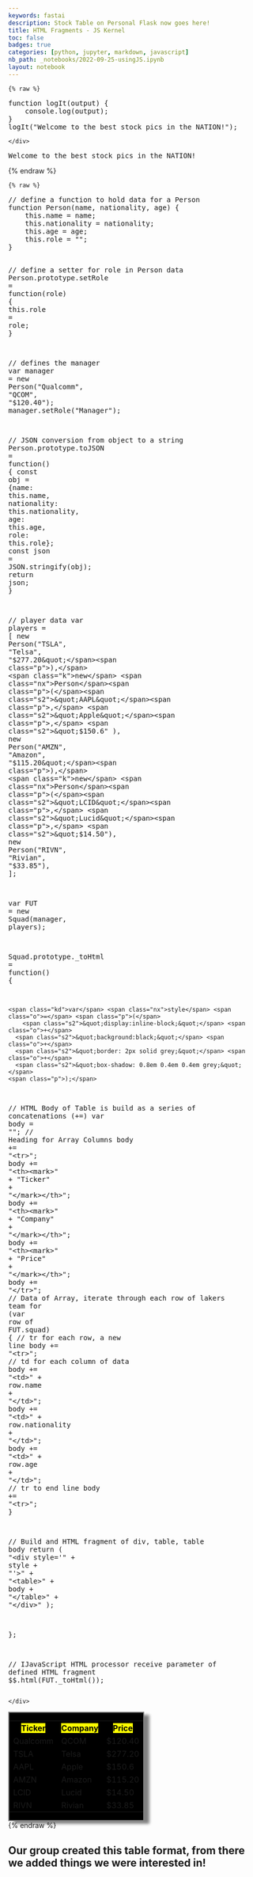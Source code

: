 ```yaml
---
keywords: fastai
description: Stock Table on Personal Flask now goes here!
title: HTML Fragments - JS Kernel
toc: false
badges: true
categories: [python, jupyter, markdown, javascript]
nb_path: _notebooks/2022-09-25-usingJS.ipynb
layout: notebook
---
```


<!--
#################################################
### THIS FILE WAS AUTOGENERATED! DO NOT EDIT! ###
#################################################
# file to edit: _notebooks/2022-09-25-usingJS.ipynb
-->

<div class="container" id="notebook-container">
        
    {% raw %}
    
<div class="cell border-box-sizing code_cell rendered">
<div class="input">

<div class="inner_cell">
    <div class="input_area">
<div class=" highlight hl-javascript"><pre><span></span><span class="kd">function</span> <span class="nx">logIt</span><span class="p">(</span><span class="nx">output</span><span class="p">)</span> <span class="p">{</span>
    <span class="nx">console</span><span class="p">.</span><span class="nx">log</span><span class="p">(</span><span class="nx">output</span><span class="p">);</span>
<span class="p">}</span>
<span class="nx">logIt</span><span class="p">(</span><span class="s2">&quot;Welcome to the best stock pics in the NATION!&quot;</span><span class="p">);</span>
</pre></div>

    </div>
</div>
</div>

<div class="output_wrapper">
<div class="output">

<div class="output_area">

<div class="output_subarea output_stream output_stdout output_text">
<pre>Welcome to the best stock pics in the NATION!
</pre>
</div>
</div>

</div>
</div>

</div>
    {% endraw %}

    {% raw %}
    
<div class="cell border-box-sizing code_cell rendered">
<div class="input">

<div class="inner_cell">
    <div class="input_area">
<div class=" highlight hl-javascript"><pre><span></span><span class="c1">// define a function to hold data for a Person</span>
<span class="kd">function</span> <span class="nx">Person</span><span class="p">(</span><span class="nx">name</span><span class="p">,</span> <span class="nx">nationality</span><span class="p">,</span> <span class="nx">age</span><span class="p">)</span> <span class="p">{</span>
    <span class="k">this</span><span class="p">.</span><span class="nx">name</span> <span class="o">=</span> <span class="nx">name</span><span class="p">;</span>
    <span class="k">this</span><span class="p">.</span><span class="nx">nationality</span> <span class="o">=</span> <span class="nx">nationality</span><span class="p">;</span>
    <span class="k">this</span><span class="p">.</span><span class="nx">age</span> <span class="o">=</span> <span class="nx">age</span><span class="p">;</span>
    <span class="k">this</span><span class="p">.</span><span class="nx">role</span> <span class="o">=</span> <span class="s2">&quot;&quot;</span><span class="p">;</span>
<span class="p">}</span>

<span class="c1">// define a setter for role in Person data</span>
<span class="nx">Person</span><span class="p">.</span><span class="nx">prototype</span><span class="p">.</span><span class="nx">setRole</span> <span class="o">=</span> <span class="kd">function</span><span class="p">(</span><span class="nx">role</span><span class="p">)</span> <span class="p">{</span>
    <span class="k">this</span><span class="p">.</span><span class="nx">role</span> <span class="o">=</span> <span class="nx">role</span><span class="p">;</span>
<span class="p">}</span>

<span class="c1">// defines the manager</span>
<span class="kd">var</span> <span class="nx">manager</span> <span class="o">=</span> <span class="k">new</span> <span class="nx">Person</span><span class="p">(</span><span class="s2">&quot;Qualcomm&quot;</span><span class="p">,</span> <span class="s2">&quot;QCOM&quot;</span><span class="p">,</span> <span class="s2">&quot;$120.40&quot;</span><span class="p">);</span>
<span class="nx">manager</span><span class="p">.</span><span class="nx">setRole</span><span class="p">(</span><span class="s2">&quot;Manager&quot;</span><span class="p">);</span>

<span class="c1">// JSON conversion from object to a string</span>
<span class="nx">Person</span><span class="p">.</span><span class="nx">prototype</span><span class="p">.</span><span class="nx">toJSON</span> <span class="o">=</span> <span class="kd">function</span><span class="p">()</span> <span class="p">{</span>
    <span class="kr">const</span> <span class="nx">obj</span> <span class="o">=</span> <span class="p">{</span><span class="nx">name</span><span class="o">:</span> <span class="k">this</span><span class="p">.</span><span class="nx">name</span><span class="p">,</span> <span class="nx">nationality</span><span class="o">:</span> <span class="k">this</span><span class="p">.</span><span class="nx">nationality</span><span class="p">,</span> <span class="nx">age</span><span class="o">:</span> <span class="k">this</span><span class="p">.</span><span class="nx">age</span><span class="p">,</span> <span class="nx">role</span><span class="o">:</span> <span class="k">this</span><span class="p">.</span><span class="nx">role</span><span class="p">};</span>
    <span class="kr">const</span> <span class="nx">json</span> <span class="o">=</span> <span class="nx">JSON</span><span class="p">.</span><span class="nx">stringify</span><span class="p">(</span><span class="nx">obj</span><span class="p">);</span>
    <span class="k">return</span> <span class="nx">json</span><span class="p">;</span>
<span class="p">}</span>

<span class="c1">// player data</span>
<span class="kd">var</span> <span class="nx">players</span> <span class="o">=</span> <span class="p">[</span>
    <span class="k">new</span> <span class="nx">Person</span><span class="p">(</span><span class="s2">&quot;TSLA&quot;</span><span class="p">,</span> <span class="s2">&quot;Telsa&quot;</span><span class="p">,</span> <span class="s2">&quot;$277.20&quot;</span><span class="p">),</span>
    <span class="k">new</span> <span class="nx">Person</span><span class="p">(</span><span class="s2">&quot;AAPL&quot;</span><span class="p">,</span> <span class="s2">&quot;Apple&quot;</span><span class="p">,</span> <span class="s2">&quot;$150.6&quot;</span> <span class="p">),</span>
    <span class="k">new</span> <span class="nx">Person</span><span class="p">(</span><span class="s2">&quot;AMZN&quot;</span><span class="p">,</span> <span class="s2">&quot;Amazon&quot;</span><span class="p">,</span> <span class="s2">&quot;$115.20&quot;</span><span class="p">),</span>
    <span class="k">new</span> <span class="nx">Person</span><span class="p">(</span><span class="s2">&quot;LCID&quot;</span><span class="p">,</span> <span class="s2">&quot;Lucid&quot;</span><span class="p">,</span> <span class="s2">&quot;$14.50&quot;</span><span class="p">),</span>
    <span class="k">new</span> <span class="nx">Person</span><span class="p">(</span><span class="s2">&quot;RIVN&quot;</span><span class="p">,</span> <span class="s2">&quot;Rivian&quot;</span><span class="p">,</span> <span class="s2">&quot;$33.85&quot;</span><span class="p">),</span>
<span class="p">];</span>


<span class="kd">var</span> <span class="nx">FUT</span> <span class="o">=</span> <span class="k">new</span> <span class="nx">Squad</span><span class="p">(</span><span class="nx">manager</span><span class="p">,</span> <span class="nx">players</span><span class="p">);</span>

<span class="nx">Squad</span><span class="p">.</span><span class="nx">prototype</span><span class="p">.</span><span class="nx">_toHtml</span> <span class="o">=</span> <span class="kd">function</span><span class="p">()</span> <span class="p">{</span>

    <span class="kd">var</span> <span class="nx">style</span> <span class="o">=</span> <span class="p">(</span>
        <span class="s2">&quot;display:inline-block;&quot;</span> <span class="o">+</span>
      <span class="s2">&quot;background:black;&quot;</span> <span class="o">+</span>
      <span class="s2">&quot;border: 2px solid grey;&quot;</span> <span class="o">+</span>
      <span class="s2">&quot;box-shadow: 0.8em 0.4em 0.4em grey;&quot;</span>
    <span class="p">);</span>

<span class="c1">// HTML Body of Table is build as a series of concatenations (+=)</span>
<span class="kd">var</span> <span class="nx">body</span> <span class="o">=</span> <span class="s2">&quot;&quot;</span><span class="p">;</span>
<span class="c1">// Heading for Array Columns</span>
<span class="nx">body</span> <span class="o">+=</span> <span class="s2">&quot;&lt;tr&gt;&quot;</span><span class="p">;</span>
<span class="nx">body</span> <span class="o">+=</span> <span class="s2">&quot;&lt;th&gt;&lt;mark&gt;&quot;</span> <span class="o">+</span> <span class="s2">&quot;Ticker&quot;</span> <span class="o">+</span> <span class="s2">&quot;&lt;/mark&gt;&lt;/th&gt;&quot;</span><span class="p">;</span>
<span class="nx">body</span> <span class="o">+=</span> <span class="s2">&quot;&lt;th&gt;&lt;mark&gt;&quot;</span> <span class="o">+</span> <span class="s2">&quot;Company&quot;</span> <span class="o">+</span> <span class="s2">&quot;&lt;/mark&gt;&lt;/th&gt;&quot;</span><span class="p">;</span>
<span class="nx">body</span> <span class="o">+=</span> <span class="s2">&quot;&lt;th&gt;&lt;mark&gt;&quot;</span> <span class="o">+</span> <span class="s2">&quot;Price&quot;</span> <span class="o">+</span> <span class="s2">&quot;&lt;/mark&gt;&lt;/th&gt;&quot;</span><span class="p">;</span>
<span class="nx">body</span> <span class="o">+=</span> <span class="s2">&quot;&lt;/tr&gt;&quot;</span><span class="p">;</span>
<span class="c1">// Data of Array, iterate through each row of lakers team</span>
<span class="k">for</span> <span class="p">(</span><span class="kd">var</span> <span class="nx">row</span> <span class="k">of</span> <span class="nx">FUT</span><span class="p">.</span><span class="nx">squad</span><span class="p">)</span> <span class="p">{</span>
  <span class="c1">// tr for each row, a new line</span>
  <span class="nx">body</span> <span class="o">+=</span> <span class="s2">&quot;&lt;tr&gt;&quot;</span><span class="p">;</span>
  <span class="c1">// td for each column of data</span>
  <span class="nx">body</span> <span class="o">+=</span> <span class="s2">&quot;&lt;td&gt;&quot;</span> <span class="o">+</span> <span class="nx">row</span><span class="p">.</span><span class="nx">name</span> <span class="o">+</span> <span class="s2">&quot;&lt;/td&gt;&quot;</span><span class="p">;</span>
  <span class="nx">body</span> <span class="o">+=</span> <span class="s2">&quot;&lt;td&gt;&quot;</span> <span class="o">+</span> <span class="nx">row</span><span class="p">.</span><span class="nx">nationality</span> <span class="o">+</span> <span class="s2">&quot;&lt;/td&gt;&quot;</span><span class="p">;</span>
  <span class="nx">body</span> <span class="o">+=</span> <span class="s2">&quot;&lt;td&gt;&quot;</span> <span class="o">+</span> <span class="nx">row</span><span class="p">.</span><span class="nx">age</span> <span class="o">+</span> <span class="s2">&quot;&lt;/td&gt;&quot;</span><span class="p">;</span>
  <span class="c1">// tr to end line</span>
  <span class="nx">body</span> <span class="o">+=</span> <span class="s2">&quot;&lt;tr&gt;&quot;</span><span class="p">;</span>
<span class="p">}</span>

 <span class="c1">// Build and HTML fragment of div, table, table body</span>
<span class="k">return</span> <span class="p">(</span>
  <span class="s2">&quot;&lt;div style=&#39;&quot;</span> <span class="o">+</span> <span class="nx">style</span> <span class="o">+</span> <span class="s2">&quot;&#39;&gt;&quot;</span> <span class="o">+</span>
    <span class="s2">&quot;&lt;table&gt;&quot;</span> <span class="o">+</span>
      <span class="nx">body</span> <span class="o">+</span>
    <span class="s2">&quot;&lt;/table&gt;&quot;</span> <span class="o">+</span>
  <span class="s2">&quot;&lt;/div&gt;&quot;</span>
  <span class="p">);</span>

<span class="p">};</span>

<span class="c1">// IJavaScript HTML processor receive parameter of defined HTML fragment</span>
<span class="nx">$$</span><span class="p">.</span><span class="nx">html</span><span class="p">(</span><span class="nx">FUT</span><span class="p">.</span><span class="nx">_toHtml</span><span class="p">());</span>
</pre></div>

    </div>
</div>
</div>

<div class="output_wrapper">
<div class="output">

<div class="output_area">


<div class="output_html rendered_html output_subarea output_execute_result">
<div style='display:inline-block;background:black;border: 2px solid grey;box-shadow: 0.8em 0.4em 0.4em grey;'><table><tr><th><mark>Ticker</mark></th><th><mark>Company</mark></th><th><mark>Price</mark></th></tr><tr><td>Qualcomm</td><td>QCOM</td><td>$120.40</td><tr><tr><td>TSLA</td><td>Telsa</td><td>$277.20</td><tr><tr><td>AAPL</td><td>Apple</td><td>$150.6</td><tr><tr><td>AMZN</td><td>Amazon</td><td>$115.20</td><tr><tr><td>LCID</td><td>Lucid</td><td>$14.50</td><tr><tr><td>RIVN</td><td>Rivian</td><td>$33.85</td><tr></table></div>
</div>

</div>

</div>
</div>

</div>
    {% endraw %}

<div class="cell border-box-sizing text_cell rendered"><div class="inner_cell">
<div class="text_cell_render border-box-sizing rendered_html">
<h2 id="Our-group-created-this-table-format,-from-there-we-added-things-we-were-interested-in!">Our group created this table format, from there we added things we were interested in!<a class="anchor-link" href="#Our-group-created-this-table-format,-from-there-we-added-things-we-were-interested-in!"> </a></h2>
</div>
</div>
</div>
</div>
 

